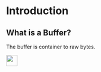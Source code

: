 # Introduction

## What is a Buffer?

The buffer is container to raw bytes. 

<div>
<img width="30" src="https://attiquetecnologia.com.br/download/posts.post_thumbnail.8acf0d629ebfbb6d.62697420627974652e706e67.png") />

</div>
